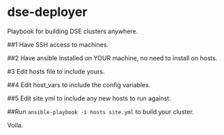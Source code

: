 # dse-deployer
Playbook for building DSE clusters anywhere.

##1 Have SSH access to machines.

##2 Have ansible installed on YOUR machine, no need to install on hosts.

#3 Edit hosts file to include yours.

##4 Edit host_vars to include the config variables.

##5 Edit site.yml to include any new hosts to run against.

##Run ```ansible-playbook -i hosts site.yml``` to build your cluster.

Voila.
